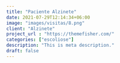 ```yaml
---
title: "Paciente Alzinete"
date: 2021-07-29T12:14:34+06:00
image: "images/visitas/8.png"
client: "Alzinete"
project_url : "https://themefisher.com/"
categories: ["escoliose"]
description: "This is meta description."
draft: false
---
```





